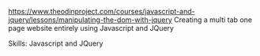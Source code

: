 
https://www.theodinproject.com/courses/javascript-and-jquery/lessons/manipulating-the-dom-with-jquery
Creating a multi tab one page website entirely using Javascript and JQuery

Skills: Javascript and JQuery